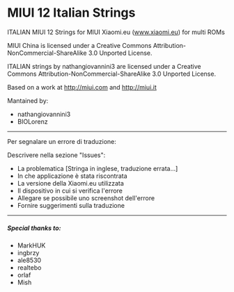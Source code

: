 # MIUI 12 Italian Strings 

ITALIAN MIUI 12 Strings for MIUI  Xiaomi.eu (www.xiaomi.eu) for multi ROMs

MIUI China is licensed under a Creative Commons Attribution-NonCommercial-ShareAlike 3.0 Unported License.

ITALIAN strings by nathangiovannini3  are licensed under a Creative Commons Attribution-NonCommercial-ShareAlike 3.0 Unported License.

Based on a work at http://miui.com and http://miui.it

Mantained by:
- nathangiovannini3
- BIOLorenz

_________________
Per segnalare un errore di traduzione:

Descrivere nella sezione "Issues":
- La problematica [Stringa in inglese, traduzione errata...]
- In che applicazione è stata riscontrata
- La versione della Xiaomi.eu utilizzata
- Il dispositivo in cui si verifica l'errore
- Allegare se possibile uno screenshot dell'errore
- Fornire suggerimenti sulla traduzione
_________________


##### Special thanks to:
- MarkHUK
- ingbrzy
- ale8530
- realtebo
- orlaf
- Mish
